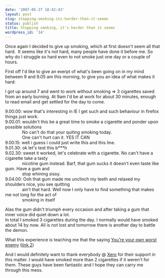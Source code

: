```yaml
---
date: '2007-05-27 18:42:43'
layout: post
slug: stopping-smoking-its-harder-than-it-seems
status: publish
title: Stopping smoking, it's harder than it seems
wordpress_id: '14'
---
```


Once again I decided to give up smoking, which at first doesn't seem all that hard.  It seems like it's not hard, many people have done it before me. So why do I struggle so hard even to not smoke just one day or a couple of hours.

First off I'd like to give an exerpt of what's been going on in my mind between 9 and 9.05 am this morning, to give you an idea of what makes it hard:

I got up around 7 and went to work without smoking => 3 cigarettes saved from an early burning. At 9am I'd be at work for about 30 minutes, enough to read email and get settled for the day to come.

9.00.00: wow that's interesting in IE I get such and such behaviour in firefox things just work.  
9.00.01: wouldn't this be a great time to smoke a cigarette and ponder upon possible solutions  
              No can't do that your quiting smoking today.  
              One can't hurt can it. YES IT CAN  
9.00.15: well i guess i could just write this and this line.  
9.01.30: ok let's test this b***h  
9.02.30: sweet it worked, let's celebrate with a cigarette. No can't have a cigarette take a tasty    
              nicotine gum instead. Barf, that gum sucks it doesn't even taste like gum. Have a gum and    
              stop whining sissy.  
9.04.00: Ooh that gum made me unclinch my teeth and relaxed my shoulders nice, you see quitting    
              ain't that hard. Well now I only have to find something that makes me not long for the act of   
              smoking in itself

Alas the gum didn't triumph every occasion and after taking a gum that inner voice did quiet down a lot.  
In total I smoked 3 cigarettes during the day. I normally would have smoked about 14 by now. All is not lost and tomorrow there is another day to battle the demon.

What this experience is teaching me that the saying [You're your own worst enemy](http://query.nytimes.com/gst/fullpage.html?res=9B0DE1DB103CF932A3575AC0A961948260&sec=health&spon=&pagewanted=1) ([link 2](http://spoolman.com/sdaeop4/selfdefeatingbehavior.html))

And I would definitely want to thank everybody @ [Xero](http://www.xero.com) for their support in this matter. I would have smoked more than 2 cigarettes if it weren't for them. These guys have been fantastic and I hope they can carry me through this mess.
